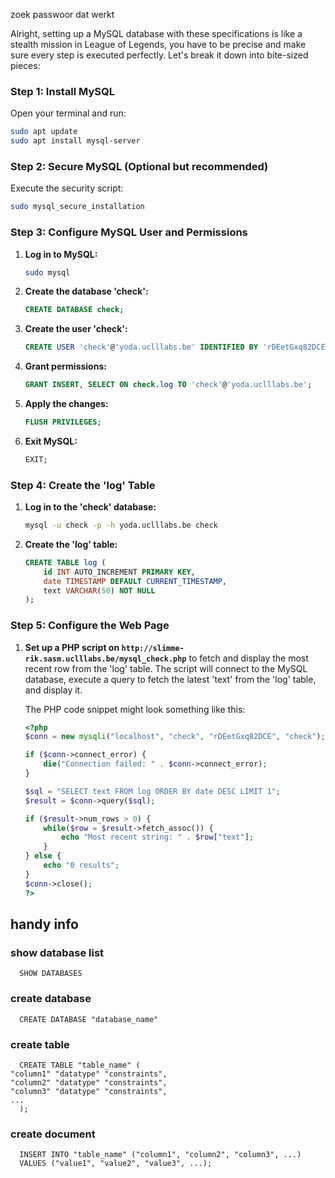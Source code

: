 zoek passwoor dat werkt

Alright, setting up a MySQL database with these specifications is like a stealth mission in League of Legends, you have to be precise and make sure every step is executed perfectly. Let's break it down into bite-sized pieces:

### Step 1: Install MySQL

Open your terminal and run:

```bash
sudo apt update
sudo apt install mysql-server
```

### Step 2: Secure MySQL (Optional but recommended)

Execute the security script:

```bash
sudo mysql_secure_installation
```

### Step 3: Configure MySQL User and Permissions

1. **Log in to MySQL:**

   ```bash
   sudo mysql
   ```

2. **Create the database 'check':**

   ```sql
   CREATE DATABASE check;
   ```

3. **Create the user 'check':**

   ```sql
   CREATE USER 'check'@'yoda.uclllabs.be' IDENTIFIED BY 'rDEetGxq82DCE';
   ```

4. **Grant permissions:**

   ```sql
   GRANT INSERT, SELECT ON check.log TO 'check'@'yoda.uclllabs.be';
   ```

5. **Apply the changes:**

   ```sql
   FLUSH PRIVILEGES;
   ```

6. **Exit MySQL:**

   ```sql
   EXIT;
   ```

### Step 4: Create the 'log' Table

1. **Log in to the 'check' database:**

   ```bash
   mysql -u check -p -h yoda.uclllabs.be check
   ```

2. **Create the 'log' table:**

   ```sql
   CREATE TABLE log (
       id INT AUTO_INCREMENT PRIMARY KEY,
       date TIMESTAMP DEFAULT CURRENT_TIMESTAMP,
       text VARCHAR(50) NOT NULL
   );
   ```

### Step 5: Configure the Web Page

1. **Set up a PHP script on `http://slimme-rik.sasm.uclllabs.be/mysql_check.php`** to fetch and display the most recent row from the 'log' table. The script will connect to the MySQL database, execute a query to fetch the latest 'text' from the 'log' table, and display it.

   The PHP code snippet might look something like this:

   ```php
   <?php
   $conn = new mysqli("localhost", "check", "rDEetGxq82DCE", "check");

   if ($conn->connect_error) {
       die("Connection failed: " . $conn->connect_error);
   }

   $sql = "SELECT text FROM log ORDER BY date DESC LIMIT 1";
   $result = $conn->query($sql);

   if ($result->num_rows > 0) {
       while($row = $result->fetch_assoc()) {
           echo "Most recent string: " . $row["text"];
       }
   } else {
       echo "0 results";
   }
   $conn->close();
   ?>
   ```

## handy info

### show database list

      SHOW DATABASES

### create database

      CREATE DATABASE "database_name"

### create table

      CREATE TABLE "table_name" (
    "column1" "datatype" "constraints",
    "column2" "datatype" "constraints",
    "column3" "datatype" "constraints",
    ...
      );

### create document

      INSERT INTO "table_name" ("column1", "column2", "column3", ...)
      VALUES ("value1", "value2", "value3", ...);
